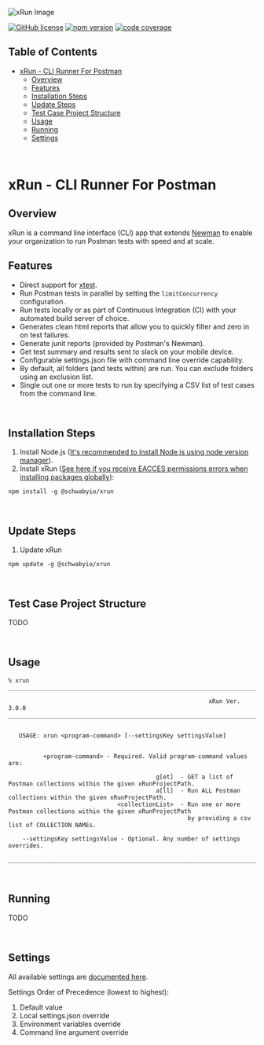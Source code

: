 ![xRun Image](./resources/images/xrun-logo-500.png)
<!-- ![Postman Image](https://assets.getpostman.com/common-share/postman-logo-horizontal-320x132.png) -->
[![GitHub license](https://img.shields.io/badge/license-MIT-blue.svg)](https://github.com/schwabyio/xrun/blob/main/LICENSE) [![npm version](https://img.shields.io/npm/v/@schwabyio%252Fxrun)](https://www.npmjs.com/package/@schwabyio/xrun) [![code coverage](https://img.shields.io/badge/Code%20Coverage-80.32%25-green)](https://img.shields.io)

## Table of Contents

- [xRun - CLI Runner For Postman](#xrun---cli-runner-for-postman)
    - [Overview](#overview)
    - [Features](#features)
    - [Installation Steps](#installation-steps)
    - [Update Steps](#update-steps)
    - [Test Case Project Structure](#test-case-project-structure)
    - [Usage](#usage)
    - [Running](#running)
    - [Settings](#settings)


<br>

# xRun - CLI Runner For Postman

## Overview
xRun is a command line interface (CLI) app that extends [Newman](https://github.com/postmanlabs/newman) to enable your organization to run Postman tests with speed and at scale.

## Features
* Direct support for [xtest](https://github.com/schwabyio/xtest).
* Run Postman tests in parallel by setting the `limitConcurrency` configuration.
* Run tests locally or as part of Continuous Integration (CI) with your automated build server of choice.
* Generates clean html reports that allow you to quickly filter and zero in on test failures.
* Generate junit reports (provided by Postman's Newman).
* Get test summary and results sent to slack on your mobile device.
* Configurable settings.json file with command line override capability.
* By default, all folders (and tests within) are run. You can exclude folders using an exclusion list.
* Single out one or more tests to run by specifying a CSV list of test cases from the command line.

<br>

## Installation Steps
1. Install Node.js ([It's recommended to install Node.js using node version manager](https://github.com/nvm-sh/nvm)).
2. Install xRun ([See here if you receive EACCES permissions errors when installing packages globally](https://docs.npmjs.com/resolving-eacces-permissions-errors-when-installing-packages-globally)):
```console
npm install -g @schwabyio/xrun
```
<br>

## Update Steps
1. Update xRun
```console
npm update -g @schwabyio/xrun
```
<br>

## Test Case Project Structure
TODO

<br>

## Usage
```console
% xrun
__________________________________________________________________________________________________________________________________
                                                                                                                                  
                                                         xRun Ver. 3.0.0
__________________________________________________________________________________________________________________________________


   USAGE: xrun <program-command> [--settingsKey settingsValue]


          <program-command> - Required. Valid program-command values are:

                                          g[et]  - GET a list of Postman collections within the given xRunProjectPath.
                                          a[ll]  - Run ALL Postman collections within the given xRunProjectPath.
                               <collectionList>  - Run one or more Postman collections within the given xRunProjectPath
                                                   by providing a csv list of COLLECTION NAMEs.

    --settingsKey settingsValue - Optional. Any number of settings overrides.

__________________________________________________________________________________________________________________________________
```

<br>

## Running
TODO

<br>


## Settings
All available settings are [documented here](./lib/json/settings-schema.json).

Settings Order of Precedence (lowest to highest):
1. Default value
2. Local settings.json override
3. Environment variables override
4. Command line argument override
